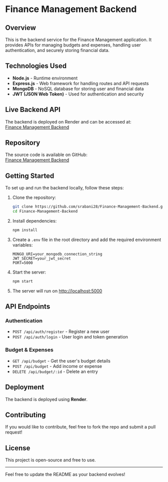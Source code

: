 # Finance Management Backend

## Overview
This is the backend service for the Finance Management application. It provides APIs for managing budgets and expenses, handling user authentication, and securely storing financial data.

## Technologies Used
- **Node.js** - Runtime environment
- **Express.js** - Web framework for handling routes and API requests
- **MongoDB** - NoSQL database for storing user and financial data
- **JWT (JSON Web Token)** - Used for authentication and security

## Live Backend API
The backend is deployed on Render and can be accessed at:  
[Finance Management Backend](https://finance-management-backend-uvjg.onrender.com)

## Repository
The source code is available on GitHub:  
[Finance Management Backend](https://github.com/srabani28/Finance-Management-Backend)

## Getting Started
To set up and run the backend locally, follow these steps:

1. Clone the repository:
   ```sh
   git clone https://github.com/srabani28/Finance-Management-Backend.git
   cd Finance-Management-Backend
   ```
2. Install dependencies:
   ```sh
   npm install
   ```
3. Create a `.env` file in the root directory and add the required environment variables:
   ```env
   MONGO_URI=your_mongodb_connection_string
   JWT_SECRET=your_jwt_secret
   PORT=5000
   ```
4. Start the server:
   ```sh
   npm start
   ```
5. The server will run on [http://localhost:5000](http://localhost:5000)

## API Endpoints

### Authentication
- `POST /api/auth/register` - Register a new user
- `POST /api/auth/login` - User login and token generation

### Budget & Expenses
- `GET /api/budget` - Get the user's budget details
- `POST /api/budget` - Add income or expense
- `DELETE /api/budget/:id` - Delete an entry

## Deployment
The backend is deployed using **Render**.

## Contributing
If you would like to contribute, feel free to fork the repo and submit a pull request!

## License
This project is open-source and free to use.

---

Feel free to update the README as your backend evolves!
